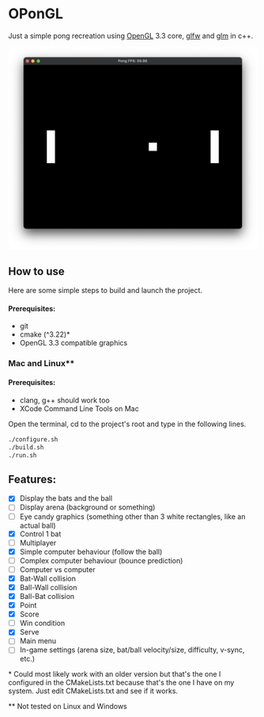 # OPonGL

Just a simple pong recreation using [OpenGL](https://www.opengl.org/) 3.3 core, [glfw](https://github.com/glfw/glfw) and [glm](https://github.com/g-truc/glm) in c++.

![Screenshot](readme_files/v1_white_rectangles_on_black_bg.png)

## How to use

Here are some simple steps to build and launch the project.

#### Prerequisites:
- git
- cmake (^3.22)\*
- OpenGL 3.3 compatible graphics

### Mac and Linux\**

#### Prerequisites:
- clang, g++ should work too
- XCode Command Line Tools on Mac

Open the terminal, cd to the project's root and type in the following lines.
```shell
./configure.sh
./build.sh
./run.sh
```

## Features:
- [x] Display the bats and the ball
- [ ] Display arena (background or something)
- [ ] Eye candy graphics (something other than 3 white rectangles, like an actual ball)
- [x] Control 1 bat
- [ ] Multiplayer
- [x] Simple computer behaviour (follow the ball)
- [ ] Complex computer behaviour (bounce prediction)
- [ ] Computer vs computer
- [x] Bat-Wall collision
- [x] Ball-Wall collision
- [x] Ball-Bat collision
- [x] Point
- [x] Score
- [ ] Win condition
- [x] Serve
- [ ] Main menu
- [ ] In-game settings (arena size, bat/ball velocity/size, difficulty, v-sync, etc.)

\* Could most likely work with an older version but that's the one I configured in the CMakeLists.txt because that's the one I have on my system. Just edit CMakeLists.txt and see if it works.

\** Not tested on Linux and Windows